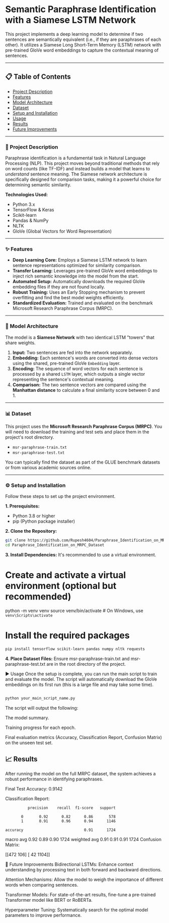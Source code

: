 # Semantic Paraphrase Identification with a Siamese LSTM Network

This project implements a deep learning model to determine if two sentences are semantically equivalent (i.e., if they are paraphrases of each other). It utilizes a Siamese Long Short-Term Memory (LSTM) network with pre-trained GloVe word embeddings to capture the contextual meaning of sentences.

---

## 📋 Table of Contents

- [Project Description](#-project-description)
- [Features](#-features)
- [Model Architecture](#-model-architecture)
- [Dataset](#-dataset)
- [Setup and Installation](#-setup-and-installation)
- [Usage](#-usage)
- [Results](#-results)
- [Future Improvements](#-future-improvements)

---

### 📖 Project Description

Paraphrase identification is a fundamental task in Natural Language Processing (NLP). This project moves beyond traditional methods that rely on word counts (like TF-IDF) and instead builds a model that learns to _understand_ sentence meaning. The Siamese network architecture is specifically designed for comparison tasks, making it a powerful choice for determining semantic similarity.

**Technologies Used:**

- Python 3.x
- TensorFlow & Keras
- Scikit-learn
- Pandas & NumPy
- NLTK
- GloVe (Global Vectors for Word Representation)

---

### ✨ Features

- **Deep Learning Core:** Employs a Siamese LSTM network to learn sentence representations optimized for similarity comparison.
- **Transfer Learning:** Leverages pre-trained GloVe word embeddings to inject rich semantic knowledge into the model from the start.
- **Automated Setup:** Automatically downloads the required GloVe embedding files if they are not found locally.
- **Robust Training:** Uses an Early Stopping mechanism to prevent overfitting and find the best model weights efficiently.
- **Standardized Evaluation:** Trained and evaluated on the benchmark Microsoft Research Paraphrase Corpus (MRPC).

---

### 🧠 Model Architecture

The model is a **Siamese Network** with two identical LSTM "towers" that share weights.

1.  **Input:** Two sentences are fed into the network separately.
2.  **Embedding:** Each sentence's words are converted into dense vectors using the shared, pre-trained GloVe `Embedding` layer.
3.  **Encoding:** The sequence of word vectors for each sentence is processed by a shared `LSTM` layer, which outputs a single vector representing the sentence's contextual meaning.
4.  **Comparison:** The two sentence vectors are compared using the **Manhattan distance** to calculate a final similarity score between 0 and 1.

---

### 📊 Dataset

This project uses the **Microsoft Research Paraphrase Corpus (MRPC)**. You will need to download the training and test sets and place them in the project's root directory.

- `msr-paraphrase-train.txt`
- `msr-paraphrase-test.txt`

You can typically find the dataset as part of the GLUE benchmark datasets or from various academic sources online.

---

### ⚙️ Setup and Installation

Follow these steps to set up the project environment.

**1. Prerequisites:**

- Python 3.8 or higher
- pip (Python package installer)

**2. Clone the Repository:**

```bash
git clone https://github.com/Rupesh4604/Paraphrase_Identification_on_MRPC_Dataset
cd Paraphrase_Identification_on_MRPC_Dataset

```

**3. Install Dependencies:**
It's recommended to use a virtual environment.

# Create and activate a virtual environment (optional but recommended)

python -m venv venv
source venv/bin/activate # On Windows, use `venv\Scripts\activate`

# Install the required packages

```bash
pip install tensorflow scikit-learn pandas numpy nltk requests
```

**4. Place Dataset Files:**
Ensure msr-paraphrase-train.txt and msr-paraphrase-test.txt are in the root directory of the project.

▶️ Usage
Once the setup is complete, you can run the main script to train and evaluate the model. The script will automatically download the GloVe embeddings on its first run (this is a large file and may take some time).

```bash

python your_main_script_name.py
```

The script will output the following:

The model summary.

Training progress for each epoch.

Final evaluation metrics (Accuracy, Classification Report, Confusion Matrix) on the unseen test set.

## 📈 Results

After running the model on the full MRPC dataset, the system achieves a robust performance in identifying paraphrases.

Final Test Accuracy: 0.9142

Classification Report:

              precision    recall  f1-score   support

           0       0.92      0.82      0.86       578
           1       0.91      0.96      0.94      1146

    accuracy                           0.91      1724

macro avg 0.92 0.89 0.90 1724
weighted avg 0.91 0.91 0.91 1724
Confusion Matrix:

[[472  106]
 [  42 1104]]

🚀 Future Improvements
Bidirectional LSTMs: Enhance context understanding by processing text in both forward and backward directions.

Attention Mechanisms: Allow the model to weigh the importance of different words when comparing sentences.

Transformer Models: For state-of-the-art results, fine-tune a pre-trained Transformer model like BERT or RoBERTa.

Hyperparameter Tuning: Systematically search for the optimal model parameters to improve performance.

